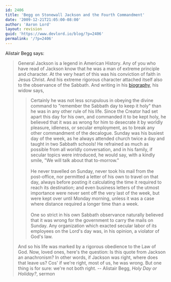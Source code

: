 ```yaml
---
id: 2406
title: 'Begg on Stonewall Jackson and the Fourth Commandment'
date: '2009-12-21T21:05:00-08:00'
author: 'Aaron Lord'
layout: revision
guid: 'https://www.devlord.io/blog/?p=2406'
permalink: '/?p=2406'
---
```


Alistair Begg says: <blockquote>General Jackson is a legend in American History.  Any of you who have read of Jackson know that he was a man of extreme principle and character.  At the very heart of this was his conviction of faith in Jesus Christ.  And his extreme rigorous character attached itself also to the observance of the Sabbath.  And writing in his <a href="http://books.google.com/books?id=D_BSA0GZn8QC&amp;pg=PA74&amp;ei=MOAvS7rAFYuolQSOxejSAw&amp;cd=1#v=onepage&amp;q=&amp;f=false">biography</a>, his widow says,<blockquote>Certainly he was not less scrupulous in obeying the divine command to "remember the Sabbath day to keep it holy" than he was in any other rule of his life. Since the Creator had set apart this day for his own, and commanded it to be kept holy, he believed that it was as wrong for him to desecrate it by worldly pleasure, idleness, or secular employment, as to break any other commandment of the decalogue. Sunday was his busiest day of the week, as he always attended church twice a day and taught in two Sabbath schools! He refrained as much as possible from all worldly conversation, and in his family, if secular topics were introduced, he would say, with a kindly smile, "We will talk about that to-morrow."<br /><br />He never travelled on Sunday, never took his mail from the post-office, nor permitted a letter of his own to travel on that day, always before posting it calculating the time it required to reach its destination; and even business letters of the utmost importance were never sent off the very last of the week, but were kept over until Monday morning, unless it was a case where distance required a longer time than a week.<br /><br />One so strict in his own Sabbath observance naturally believed that it was wrong for the government to carry the mails on Sunday. Any organization which exacted secular labor of its employees on the Lord's day was, in his opinion, a violator of God's law.</blockquote>And so his life was marked by a rigorous obedience to the Law of God.  Now, loved ones, here's the question: Is this quote from Jackson an anachronism?  In other words, if Jackson was right, where does that leave us?  Cos' if we're right, most of us, he was wrong.  But one thing is for sure: we're not both right.  -- Alistair Begg, <i><span class="removed_link" title="http://s3.amazonaws.com/tflmedia/free_downloads/1692-holydayorholidaypartone.mp3">Holy Day or Holiday?</span></i>, sermon</blockquote><div class="blogger-post-footer"></div>